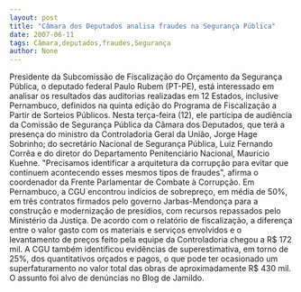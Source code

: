 ```yaml
---
layout: post
title: "Câmara dos Deputados analisa fraudes na Segurança Pública"
date: 2007-06-11
tags: Câmara,deputados,fraudes,Segurança
author: None
---
```

Presidente da Subcomiss&atilde;o de Fiscaliza&ccedil;&atilde;o do Or&ccedil;amento da Seguran&ccedil;a P&uacute;blica, o deputado federal Paulo Rubem (PT-PE), est&aacute; interessado em analisar os resultados das auditorias realizadas em 12 Estados, inclusive Pernambuco, definidos na quinta edi&ccedil;&atilde;o do Programa de Fiscaliza&ccedil;&atilde;o a Partir de Sorteios P&uacute;blicos.
Nesta ter&ccedil;a-feira (12), ele participa de audi&ecirc;ncia da Comiss&atilde;o de Seguran&ccedil;a P&uacute;blica da C&acirc;mara dos Deputados, que ter&aacute; a presen&ccedil;a do ministro da Controladoria Geral da Uni&atilde;o, Jorge Hage Sobrinho; do secret&aacute;rio Nacional de Seguran&ccedil;a P&uacute;blica, Luiz Fernando Corr&ecirc;a e do diretor do Departamento Penitenci&aacute;rio Nacional, Maur&iacute;cio Kuehne.
&quot;Precisamos identificar a arquitetura da corrup&ccedil;&atilde;o para evitar que continuem acontecendo esses mesmos tipos de fraudes&quot;, afirma o coordenador da Frente Parlamentar de Combate &agrave; Corrup&ccedil;&atilde;o. 
Em Pernambuco, a CGU encontrou ind&iacute;cios de sobrepre&ccedil;o, em m&eacute;dia de 50%, em tr&ecirc;s contratos firmados pelo governo Jarbas-Mendon&ccedil;a para a constru&ccedil;&atilde;o e moderniza&ccedil;&atilde;o de pres&iacute;dios, com recursos repassados pelo Minist&eacute;rio da Justi&ccedil;a. 
De acordo com o relat&oacute;rio de fiscaliza&ccedil;&atilde;o, a diferen&ccedil;a entre o valor gasto com os materiais e servi&ccedil;os envolvidos e o levantamento de pre&ccedil;os feito pela equipe da Controladoria chegou a R$ 172 mil. 
A CGU tamb&eacute;m identificou evid&ecirc;ncias de superestimativa, em torno de 25%, dos quantitativos or&ccedil;ados e pagos, o que pode ter ocasionado um superfaturamento no valor total das obras de aproximadamente R$ 430 mil.
O assunto foi alvo de den&uacute;ncias no Blog de Jamildo. 